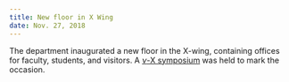 ```yaml
---
title: New floor in X Wing
date: Nov. 27, 2018
---
```


The department inaugurated a new floor in the X-wing, containing offices for faculty, students,
and visitors. A [$\nu$-X symposium](https://math.iisc.ac.in/events/2018-11-27-nu-x-symposium.html) was held
to mark the occasion.
